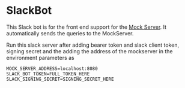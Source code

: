 # SlackBot
This Slack bot is for the front end support for the [Mock Server](https://github.com/shubhamk0027/MockServer).
It automatically sends the queries to the MockServer. 

Run this slack server after adding bearer token and slack client token, signing secret and the adding the address of the mockserver in the environment parameters as 

    MOCK_SERVER_ADDRESS=localhost:8080
    SLACK_BOT_TOKEN=FULL_TOKEN_HERE
    SLACK_SIGNING_SECRET=SIGNING_SECRET_HERE
    



